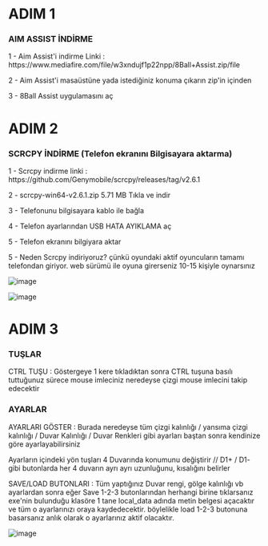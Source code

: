 # ADIM 1
### AIM ASSIST İNDİRME
<p>1 - Aim Assist'i indirme Linki : https://www.mediafire.com/file/w3xndujf1p22npp/8Ball+Assist.zip/file
<p>2 - Aim Assist'i masaüstüne yada istediğiniz konuma çıkarın zip'in içinden
<p>3 - 8Ball Assist uygulamasını aç

# ADIM 2

### SCRCPY İNDİRME (Telefon ekranını Bilgisayara aktarma)
<p>1 - Scrcpy indirme linki : https://github.com/Genymobile/scrcpy/releases/tag/v2.6.1
<p>2 - scrcpy-win64-v2.6.1.zip 5.71 MB Tıkla ve indir
<p>3 - Telefonunu bilgisayara kablo ile bağla
<p>4 - Telefon ayarlarından USB HATA AYIKLAMA aç
<p>5 - Telefon ekranını bilgiyara aktar
<p>5 - Neden Scrcpy indiriyoruz? çünkü oyundaki aktif oyuncuların tamamı telefondan giriyor. web sürümü ile oyuna girerseniz 10-15 kişiyle oynarsınız

![image](https://github.com/user-attachments/assets/cf62f6ea-d05c-4712-92c6-c74752966f9e)

![image](https://github.com/user-attachments/assets/f6dafacb-b6c4-4728-8366-1da3b2dc42f3)

# ADIM 3

### TUŞLAR
<p> CTRL TUŞU : Göstergeye 1 kere tıkladıktan sonra CTRL tuşuna basılı tuttuğunuz sürece mouse imleciniz neredeyse çizgi mouse imlecini takip edecektir

### AYARLAR
<p> AYARLARI GÖSTER : Burada neredeyse tüm çizgi kalınlığı / yansıma çizgi kalınlığı / Duvar Kalınlığı / Duvar Renkleri gibi ayarları baştan sonra kendinize göre ayarlayabilirsiniz
<p> Ayarların içindeki yön tuşları 4 Duvarında konumunu değiştirir // D1+ / D1- gibi butonlarda her 4 duvarın ayrı ayrı uzunluğunu, kısalığını belirler
<p> SAVE/LOAD BUTONLARI : Tüm yaptığınız Duvar rengi, gölge kalınlığı vb ayarlardan sonra eğer Save 1-2-3 butonlarından herhangi birine tıklarsanız exe'nin bulunduğu klasöre 1 tane local_data adında metin belgesi açacaktır ve tüm o ayarlarınızı oraya kaydedecektir. böylelikle load 1-2-3 butonuna basarsanız anlık olarak o ayarlarınız aktif olacaktır.

![image](https://github.com/user-attachments/assets/78ea6b3d-c339-4198-a579-9afb486da729)


